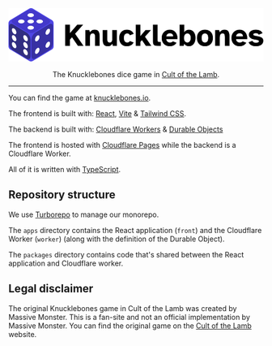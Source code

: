 <p align="center">
  <a href="https://knucklebones.io" target="_blank">
    <picture>
      <source media="(prefers-color-scheme: dark)" srcset="./.github/logo-dark.svg">
      <source media="(prefers-color-scheme: light)" srcset="./.github/logo-light.svg">
      <img alt="Knucklebones" src="./.github/logo-light.svg" width="525" height="105" style="max-width: 100%;">
    </picture>
  </a>
</p>

<p align="center">
  The Knucklebones dice game in <a href="https://www.cultofthelamb.com/" target="_blank">Cult of the Lamb</a>.
</p>

---

You can find the game at [knucklebones.io](https://knucklebones.io/).

The frontend is built with: [React](https://reactjs.org/), [Vite](https://vitejs.dev/) & [Tailwind CSS](https://tailwindcss.com/).

The backend is built with: [Cloudflare Workers](https://developers.cloudflare.com/workers/) & [Durable Objects](https://developers.cloudflare.com/workers/runtime-apis/durable-objects/)

The frontend is hosted with [Cloudflare Pages](https://developers.cloudflare.com/pages/) while the backend is a Cloudflare Worker.

All of it is written with [TypeScript](https://www.typescriptlang.org/).

## Repository structure

We use [Turborepo](https://turbo.build/) to manage our monorepo.

The `apps` directory contains the React application (`front`) and the Cloudflare Worker (`worker`) (along with the definition of the Durable Object).

The `packages` directory contains code that's shared between the React application and Cloudflare worker.

## Legal disclaimer

The original Knucklebones game in Cult of the Lamb was created by Massive Monster. This is a fan-site and not an official implementation by Massive Monster. You can find the original game on the [Cult of the Lamb](https://www.cultofthelamb.com/) website.
